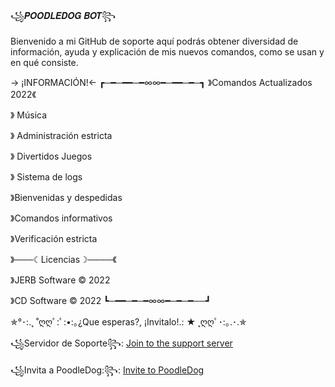 ꧁𝑷𝑶𝑶𝑫𝑳𝑬𝑫𝑶𝑮 𝑩𝑶𝑻꧂

Bienvenido a mi GitHub de soporte  aquí podrás obtener diversidad de información, ayuda y explicación de mis nuevos comandos, como se usan y en qué consiste.

→ ¡INFORMACIÓN!←
┏─━─━━─━∞∞━─━━─━─┓
》Comandos Actualizados 2022《

》 Música

》 Administración estricta 

》 Divertidos Juegos

》 Sistema de logs

》Bienvenidas y despedidas

》Comandos informativos

》Verificación estricta

》───☾︎Licencias☽︎────《

》JERB Software © 2022

》CD Software  © 2022
┗─━━─━─━∞∞━─━─━──┛

✯°･:.˛ ˚ღღﾟ:ﾟ:•:｡¿Que esperas?, ¡Invitalo!.: ★ ˛ღღﾟ･:｡.･.✯

꧁Servidor de Soporte꧂:
[Join to the support server](https://discord.gg/uJmyNjpA8T)


꧁Invita a PoodleDog:꧂:
[Invite to PoodleDog](https://top.gg/bot/939209537460772994)
